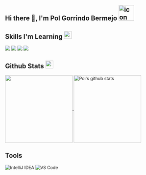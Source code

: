 ## Hi there 👋, I'm Pol Gorrindo Bermejo <img src="https://techstack-generator.vercel.app/java-icon.svg" alt="icon" width="50" height="50" />


## Skills I'm Learning <img src="https://media.giphy.com/media/QssGEmpkyEOhBCb7e1/giphy.gif" width="25px">
![](https://img.shields.io/badge/Code-JAVA-informational?style=flat&logo=java&logoColor=white&color=ffffff)
![](https://img.shields.io/badge/Code-HTML5-informational?style=flat&logo=html5&logoColor=white&color=ffffff)
![](https://img.shields.io/badge/Code-CSS-informational?style=flat&logo=css3&logoColor=white&color=ffffff)
![](https://img.shields.io/badge/Database-MySQL-informational?style=flat&logo=mysql&logoColor=white&color=ffffff)

## Github Stats <img src="https://media.giphy.com/media/cj87CxfRtrUifF3Ryk/giphy.gif" width="25px">
<a href="https://github.com/Kure2323">
  <img align="center" src="https://github-readme-stats.vercel.app/api/top-langs/?username=Kure2323&show_icons=true&theme=dark&langs_count=8&card_width=280" height="220px"/>
</a>
<a href="https://github.com/Kure2323">
 <img align="center" src="https://github-readme-stats.vercel.app/api?username=Kure2323&hide=stars&show_icons=true&theme=dark&line_height=27"  alt="Pol's github stats" height="220px" />
</a>

## Tools
![IntelliJ IDEA](http://img.shields.io/badge/-IntelliJ%20IDEA-black?style=flat-square&logo=intellijidea&logoColor=white)
![VS Code](http://img.shields.io/badge/-VS%20Code-black?style=flat-square&logo=visualstudiocode&logoColor=3aa7f2)

<!--
**Kure2323/Kure2323** is a ✨ _special_ ✨ repository because its `README.md` (this file) appears on your GitHub profile.

Here are some ideas to get you started:

- 🔭 I’m currently working on ...
- 🌱 I’m currently learning ...
- 👯 I’m looking to collaborate on ...
- 🤔 I’m looking for help with ...
- 💬 Ask me about ...
- 📫 How to reach me: ...
- 😄 Pronouns: ...
- ⚡ Fun fact: ...
-->
